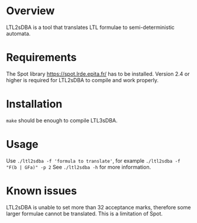 Overview
========

LTL2sDBA is a tool that translates LTL formulae to semi-deterministic automata.

Requirements
============

The Spot library <https://spot.lrde.epita.fr/> has to be installed. Version 2.4 or higher is required for LTL2sDBA to compile and work properly.

Installation
============
`make` should be enough to compile LTL3sDBA.

Usage
=====
Use `./ltl2sdba -f 'formula to translate'`, for example `./ltl2sdba -f "F(b | GFa)" -p 2`
See `./ltl2sdba -h` for more information.

Known issues
==========

LTL2sDBA is unable to set more than 32 acceptance marks, therefore some larger formulae cannot be translated. This is a limitation of Spot.
